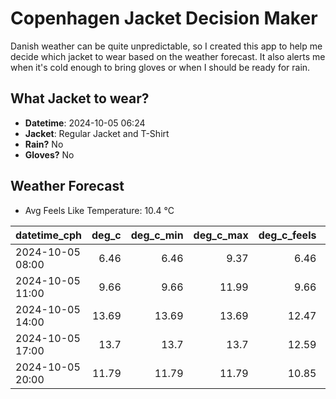 
# Copenhagen Jacket Decision Maker

Danish weather can be quite unpredictable, so I created this app to help me decide which jacket to wear based on the weather forecast. 
It also alerts me when it's cold enough to bring gloves or when I should be ready for rain.

## What Jacket to wear?

- **Datetime**: 2024-10-05 06:24
- **Jacket**: Regular Jacket and T-Shirt
- **Rain?** No
- **Gloves?** No

## Weather Forecast
- Avg Feels Like Temperature: 10.4 °C

| datetime_cph     |   deg_c |   deg_c_min |   deg_c_max |   deg_c_feels | weather   | wind   | rain   |
|:-----------------|--------:|------------:|------------:|--------------:|:----------|:-------|:-------|
| 2024-10-05 08:00 |    6.46 |        6.46 |        9.37 |          6.46 | Clear     | Low    | None   |
| 2024-10-05 11:00 |    9.66 |        9.66 |       11.99 |          9.66 | Clear     | Low    | None   |
| 2024-10-05 14:00 |   13.69 |       13.69 |       13.69 |         12.47 | Clear     | Low    | None   |
| 2024-10-05 17:00 |   13.7  |       13.7  |       13.7  |         12.59 | Clear     | Low    | None   |
| 2024-10-05 20:00 |   11.79 |       11.79 |       11.79 |         10.85 | Clear     | Low    | None   |
        